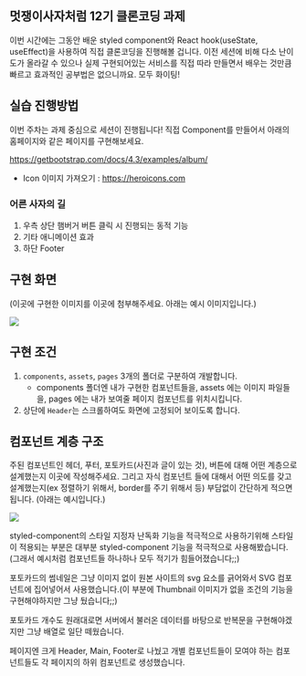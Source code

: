 ## 멋쟁이사자처럼 12기 클론코딩 과제

이번 시간에는 그동안 배운 styled component와 React hook(useState, useEffect)을 사용하여 직접 클론코딩을 진행해볼 겁니다.
이전 세션에 비해 다소 난이도가 올라갈 수 있으나 실제 구현되어있는 서비스를 직접 따라 만들면서 배우는 것만큼 빠르고 효과적인 공부법은 없으니까요.
모두 화이팅!

## 실습 진행방법

이번 주차는 과제 중심으로 세션이 진행됩니다!
직접 Component를 만들어서 아래의 홈페이지와 같은 페이지를 구현해보세요.

https://getbootstrap.com/docs/4.3/examples/album/

- Icon 이미지 가져오기 : https://heroicons.com

### 어른 사자의 길

1. 우측 상단 햄버거 버튼 클릭 시 진행되는 동적 기능
2. 기타 애니메이션 효과
3. 하단 Footer

## 구현 화면

(이곳에 구현한 이미지를 이곳에 첨부해주세요. 아래는 예시 이미지입니다.)

![](https://velog.velcdn.com/images/wuzoo/post/509d4112-3edb-482d-82cb-89edf105a060/image.png)

## 구현 조건

1. `components`, `assets`, `pages` 3개의 폴더로 구분하여 개발합니다.
   - components 폴더엔 내가 구현한 컴포넌트들을, assets 에는 이미지 파일들을, pages 에는 내가 보여줄 페이지 컴포넌트를 위치시킵니다.
2. 상단에 `Header`는 스크롤하여도 화면에 고정되어 보이도록 합니다.

## 컴포넌트 계층 구조

주된 컴포넌트인 헤더, 푸터, 포토카드(사진과 글이 있는 것), 버튼에 대해 어떤 계층으로 설계했는지 이곳에 작성해주세요. 그리고 자식 컴포넌트 들에 대해서 어떤 의도를 갖고 설계했는지(ex 정렬하기 위해서, border를 주기 위해서 등) 부담없이 간단하게 적으면 됩니다. (아래는 예시입니다.)

![](https://velog.velcdn.com/images/wuzoo/post/ab092dd4-595e-41ab-a850-85cab0c83e80/image.png)


styled-component의 스타일 지정자 난독화 기능을 적극적으로 사용하기위해 스타일이 적용되는 부분은 대부분 styled-component 기능을 적극적으로 사용해봤습니다. (그래서 예시처럼 컴포넌트들 하나하나 모두 적기가 힘들어졌습니다;;)

포토카드의 썸네일은 그냥 이미지 없이 원본 사이트의 svg 요소를 긁어와서 SVG 컴포넌트에 집어넣어서 사용했습니다.(이 부분에 Thumbnail 이미지가 없을 조건의 기능을 구현해야하지만 그냥 뒀습니다;;)

포토카드 개수도 원래대로면 서버에서 불러온 데이터를 바탕으로 반복문을 구현해야겠지만 그냥 배열로 일단 떼웠습니다.

페이지엔 크게 Header, Main, Footer로 나눴고 개별 컴포넌트들이 모여야 하는 컴포넌트들도 각 페이지의 하위 컴포넌트로 생성했습니다.